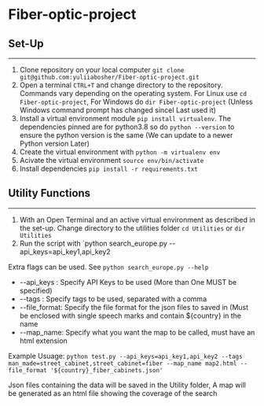 # Fiber-optic-project

## Set-Up
--------------
1. Clone repository on your local computer `git clone git@github.com:yuliiabosher/Fiber-optic-project.git`
2. Open a terminal `CTRL+T` and change directory to the repository. Commands vary depending on the operating system. For Linux use `cd Fiber-optic-project`, For Windows do `dir Fiber-optic-project` (Unless Windows command prompt has changed sinceI Last used it)
3. Install a virtual environment module `pip install virtualenv`. The dependencies pinned are for python3.8 so do `python --version` to ensure the python version is the same (We can update to a newer Python version Later)
4. Create the virtual environment with `python -m virtualenv env`
5. Acivate the virtual environment `source env/bin/activate`
6. Install dependencies `pip install -r requirements.txt`

## Utility Functions
------------------------

1. With an Open Terminal and an active virtual environment as described in the set-up. Change directory to the utilities folder `cd Utilities` or `dir Utilities`
2. Run the script with `python search_europe.py --api_keys=api_key1,api_key2

Extra flags can be used. See `python search_europe.py --help`  
- --api_keys : Specify API Keys to be used (More than One MUST be specified)
- --tags : Specify tags to be used, separated with a comma 
- --file_format: Specify the file format for the json files to saved in (Must be enclosed with single speech marks and contain ${country} in the name
- --map_name: Specify what you want the map to be called, must have an html extension

Example Usuage: `python test.py --api_keys=api_key1,api_key2 --tags man_made=street_cabinet,street_cabinet=fiber --map_name map2.html --file_format '${country}_fiber_cabinets.json' `

Json files containing the data will be saved in the Utility folder, A map will be generated as an html file showing the coverage of the search
